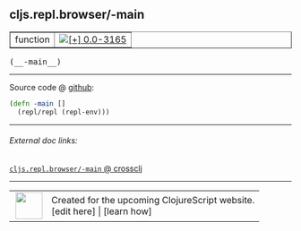 ## cljs.repl.browser/-main



 <table border="1">
<tr>
<td>function</td>
<td><a href="https://github.com/cljsinfo/cljs-api-docs/tree/0.0-3165"><img valign="middle" alt="[+] 0.0-3165" title="Added in 0.0-3165" src="https://img.shields.io/badge/+-0.0--3165-lightgrey.svg"></a> </td>
</tr>
</table>


 <samp>
(__-main__)<br>
</samp>

---







Source code @ [github](https://github.com/clojure/clojurescript/blob/r3255/src/main/clojure/cljs/repl/browser.clj#L577-L578):

```clj
(defn -main []
  (repl/repl (repl-env)))
```

<!--
Repo - tag - source tree - lines:

 <pre>
clojurescript @ r3255
└── src
    └── main
        └── clojure
            └── cljs
                └── repl
                    └── <ins>[browser.clj:577-578](https://github.com/clojure/clojurescript/blob/r3255/src/main/clojure/cljs/repl/browser.clj#L577-L578)</ins>
</pre>

-->

---



###### External doc links:

[`cljs.repl.browser/-main` @ crossclj](http://crossclj.info/fun/cljs.repl.browser/-main.html)<br>

---

 <table>
<tr><td>
<img valign="middle" align="right" width="48px" src="http://i.imgur.com/Hi20huC.png">
</td><td>
Created for the upcoming ClojureScript website.<br>
[edit here] | [learn how]
</td></tr></table>

[edit here]:https://github.com/cljsinfo/cljs-api-docs/blob/master/cljsdoc/cljs.repl.browser_-main.cljsdoc
[learn how]:https://github.com/cljsinfo/cljs-api-docs/wiki/cljsdoc-files

<!--

This information was too distracting to show to readers, but I'll leave it
commented here since it is helpful to:

- pretty-print the data used to generate this document
- and show how to retrieve that data



The API data for this symbol:

```clj
{:ns "cljs.repl.browser",
 :name "-main",
 :type "function",
 :signature ["[]"],
 :source {:code "(defn -main []\n  (repl/repl (repl-env)))",
          :title "Source code",
          :repo "clojurescript",
          :tag "r3255",
          :filename "src/main/clojure/cljs/repl/browser.clj",
          :lines [577 578]},
 :full-name "cljs.repl.browser/-main",
 :full-name-encode "cljs.repl.browser_-main",
 :history [["+" "0.0-3165"]]}

```

Retrieve the API data for this symbol:

```clj
;; from Clojure REPL
(require '[clojure.edn :as edn])
(-> (slurp "https://raw.githubusercontent.com/cljsinfo/cljs-api-docs/catalog/cljs-api.edn")
    (edn/read-string)
    (get-in [:symbols "cljs.repl.browser/-main"]))
```

-->
